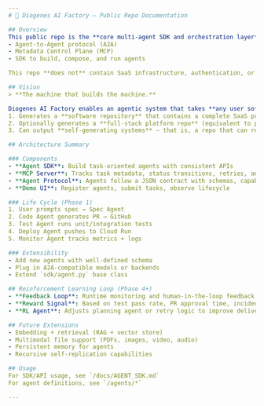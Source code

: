 ```yaml
---
# 🧠 Diogenes AI Factory — Public Repo Documentation

## Overview
This public repo is the **core multi-agent SDK and orchestration layer** for autonomous software development. It implements:
- Agent-to-Agent protocol (A2A)
- Metadata Control Plane (MCP)
- SDK to build, compose, and run agents

This repo **does not** contain SaaS infrastructure, authentication, or tenant-specific logic.

## Vision
> **The machine that builds the machine.**

Diogenes AI Factory enables an agentic system that takes **any user software requirement** (e.g. “build me a SaaS”), and:
1. Generates a **software repository** that contains a complete SaaS product (equivalent to this public repo)
2. Optionally generates a **full-stack platform repo** (equivalent to public + private repo, differing only by environment config)
3. Can output **self-generating systems** — that is, a repo that can re-use Diogenes to produce further SaaS systems (self-assembling software factories)

## Architecture Summary

### Components
- **Agent SDK**: Build task-oriented agents with consistent APIs
- **MCP Server**: Tracks task metadata, status transitions, retries, and agent output
- **Agent Protocol**: Agents follow a JSON contract with schemas, capabilities, and I/O
- **Demo UI**: Register agents, submit tasks, observe lifecycle

### Life Cycle (Phase 1)
1. User prompts spec → Spec Agent
2. Code Agent generates PR → GitHub
3. Test Agent runs unit/integration tests
4. Deploy Agent pushes to Cloud Run
5. Monitor Agent tracks metrics + logs

### Extensibility
- Add new agents with well-defined schema
- Plug in A2A-compatible models or backends
- Extend `sdk/agent.py` base class

## Reinforcement Learning Loop (Phase 4+)
- **Feedback Loop**: Runtime monitoring and human-in-the-loop feedback
- **Reward Signal**: Based on test pass rate, PR approval time, incident counts
- **RL Agent**: Adjusts planning agent or retry logic to improve delivery quality

## Future Extensions
- Embedding + retrieval (RAG + vector store)
- Multimodal file support (PDFs, images, video, audio)
- Persistent memory for agents
- Recursive self-replication capabilities

## Usage
For SDK/API usage, see `/docs/AGENT_SDK.md`
For agent definitions, see `/agents/*`

---
```

